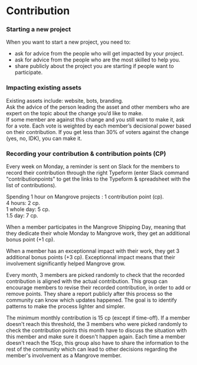# Contribution

### Starting a new project

When you want to start a new project, you need to:

* ask for advice from the people who will get impacted by your project.
* ask for advice from the people who are the most skilled to help you.
* share publicly about the project you are starting if people want to participate.

### Impacting existing assets

Existing assets include: website, bots, branding.  
Ask the advice of the person leading the asset and other members who are expert on the topic about the change you’d like to make.  
If some member are against this change and you still want to make it, ask for a vote. Each vote is weighted by each member’s decisional power based on their contribution.  If you get less than 30% of voters against the change \(yes, no, IDK\), you can make it.

### Recording your contribution & contribution points \(CP\)

Every week on Monday, a reminder is sent on Slack for the members to record their contribution through the right Typeform \(enter Slack command "contributionpoints" to get the links to the Typeform & spreadsheet with the list of contributions\).

Spending 1 hour on Mangrove projects : 1 contribution point \(cp\).  
4 hours: 2 cp.  
1 whole day: 5 cp.  
1.5 day: 7 cp.

When a member participates in the Mangrove Shipping Day, meaning that they dedicate their whole Monday to Mangrove work, they get an additional bonus point \(+1 cp\).

When a member has an exceptionnal impact with their work, they get 3 additional bonus points \(+3 cp\). Exceptionnal impact means that their involvement significantly helped Mangrove grow.

Every month, 3 members are picked randomly to check that the recorded contribution is aligned with the actual contribution. This group can encourage members to revise their recorded contribution, in order to add or remove points. They share a report publicly after this process so the community can know which updates happened. The goal is to identify patterns to make the process lighter and simpler. 

The minimum monthly contribution is 15 cp \(except if time-off\). If a member doesn't reach this threshold, the 3 members who were picked randomly to check the contribution points this month have to discuss the situation with this member and make sure it doesn't happen again. Each time a member doesn't reach the 15cp,  this group also have to share the information to the rest of the community which can lead to other decisions regarding the member's involvement as a Mangrove member.


